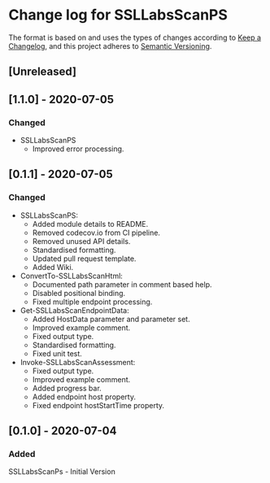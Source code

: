 # Change log for SSLLabsScanPS

The format is based on and uses the types of changes according to [Keep a Changelog](https://keepachangelog.com/en/1.0.0/),
and this project adheres to [Semantic Versioning](https://semver.org/spec/v2.0.0.html).

## [Unreleased]

## [1.1.0] - 2020-07-05

### Changed

- SSLLabsScanPS
  - Improved error processing.
 
## [0.1.1] - 2020-07-05

### Changed

- SSLLabsScanPS:
  - Added module details to README.
  - Removed codecov.io from CI pipeline.
  - Removed unused API details.
  - Standardised formatting.
  - Updated pull request template.
  - Added Wiki.
- ConvertTo-SSLLabsScanHtml:
  - Documented path parameter in comment based help.
  - Disabled positional binding.
  - Fixed multiple endpoint processing.
- Get-SSLLabsScanEndpointData:
  - Added HostData parameter and parameter set.
  - Improved example comment.
  - Fixed output type.
  - Standardised formatting.
  - Fixed unit test.
- Invoke-SSLLabsScanAssessment:
  - Fixed output type.
  - Improved example comment.
  - Added progress bar.
  - Added endpoint host property.
  - Fixed endpoint hostStartTime property.

## [0.1.0] - 2020-07-04

### Added

SSLLabsScanPs - Initial Version
